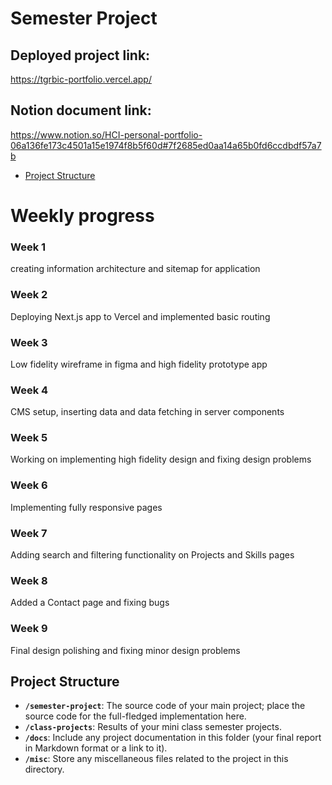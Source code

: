 ﻿# Semester Project <!-- omit in toc -->

## Deployed project link:

https://tgrbic-portfolio.vercel.app/

## Notion document link:

https://www.notion.so/HCI-personal-portfolio-06a136fe173c4501a15e1974f8b5f60d#7f2685ed0aa14a65b0fd6ccdbdf57a7b

- [Project Structure](#project-structure)

# Weekly progress

### Week 1

creating information architecture and sitemap for application

### Week 2

Deploying Next.js app to Vercel and implemented basic routing

### Week 3

Low fidelity wireframe in figma and high fidelity prototype app

### Week 4

CMS setup, inserting data and data fetching in server components

### Week 5

Working on implementing high fidelity design and fixing design problems

### Week 6

Implementing fully responsive pages

### Week 7

Adding search and filtering functionality on Projects and Skills pages

### Week 8

Added a Contact page and fixing bugs

### Week 9

Final design polishing and fixing minor design problems

## Project Structure

- **`/semester-project`**: The source code of your main project; place the source code for the full-fledged implementation here.
- **`/class-projects`**: Results of your mini class semester projects.
- **`/docs`**: Include any project documentation in this folder (your final report in Markdown format or a link to it).
- **`/misc`**: Store any miscellaneous files related to the project in this directory.

